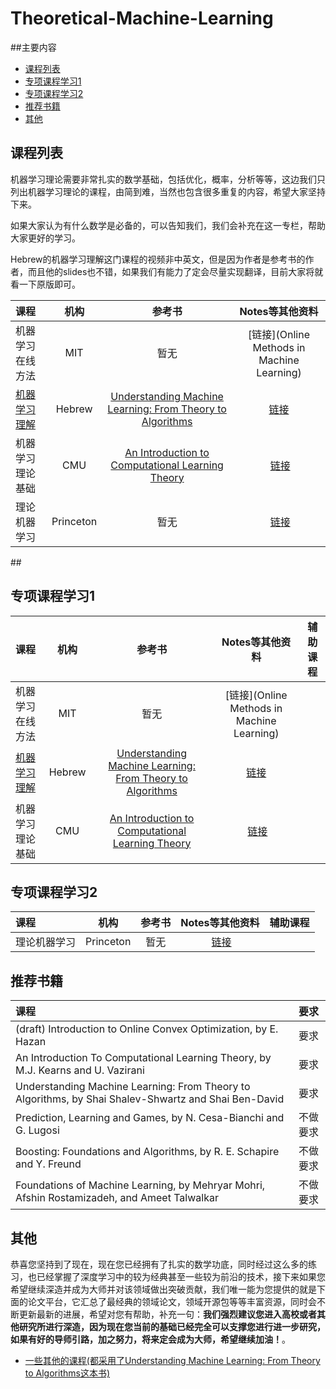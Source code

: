 # Theoretical-Machine-Learning

##主要内容
   
- [课程列表](#curriculum)
- [专项课程学习1](#special_course_learning1)
- [专项课程学习2](#special_course_learning2)
- [推荐书籍](#recommended_books)
- [其他](#others)

## <h2 id="curriculum">课程列表</h2>

机器学习理论需要非常扎实的数学基础，包括优化，概率，分析等等，这边我们只列出机器学习理论的课程，由简到难，当然也包含很多重复的内容，希望大家坚持下来。

如果大家认为有什么数学是必备的，可以告知我们，我们会补充在这一专栏，帮助大家更好的学习。

Hebrew的机器学习理解这门课程的视频非中英文，但是因为作者是参考书的作者，而且他的slides也不错，如果我们有能力了定会尽量实现翻译，目前大家将就看一下原版即可。

课程 | 机构 | 参考书 | Notes等其他资料
:-- | :--: | :--: | :--:
机器学习在线方法 | MIT | 暂无 | [链接](Online Methods in Machine Learning)
[机器学习理解](https://www.youtube.com/watch?v=ZKAhh4db_d0&feature=youtu.be) | Hebrew | [Understanding Machine Learning: From Theory to Algorithms](http://www.cs.huji.ac.il/~shais/UnderstandingMachineLearning/understanding-machine-learning-theory-algorithms.pdf) | [链接](http://www.cs.huji.ac.il/~shais/UnderstandingMachineLearning/index.html)
机器学习理论基础 | CMU | [An Introduction to Computational Learning Theory](https://mitpress.mit.edu/book-home.tcl?isbn=0262111934) |  [链接](http://www.cs.cmu.edu/~avrim/ML14/)
理论机器学习| Princeton | 暂无 |  [链接](http://www.cs.princeton.edu/courses/archive/spring16/cos511/)

##<h2 id="special_course_learning1">专项课程学习1</h2>

课程 | 机构 | 参考书 | Notes等其他资料 | 辅助课程
:-- | :--: | :--: | :--: | :--:
机器学习在线方法 | MIT | 暂无 | [链接](Online Methods in Machine Learning)
[机器学习理解](https://www.youtube.com/watch?v=ZKAhh4db_d0&feature=youtu.be) | Hebrew | [Understanding Machine Learning: From Theory to Algorithms](http://www.cs.huji.ac.il/~shais/UnderstandingMachineLearning/understanding-machine-learning-theory-algorithms.pdf) | [链接](http://www.cs.huji.ac.il/~shais/UnderstandingMachineLearning/index.html)
机器学习理论基础 | CMU | [An Introduction to Computational Learning Theory](https://mitpress.mit.edu/book-home.tcl?isbn=0262111934) |  [链接](http://www.cs.cmu.edu/~avrim/ML14/)


## <h2 id="special_course_learning2">专项课程学习2</h2>

课程 | 机构 | 参考书 | Notes等其他资料 | 辅助课程
:-- | :--: | :--: | :--: | :--:
理论机器学习| Princeton | 暂无 |  [链接](http://www.cs.princeton.edu/courses/archive/spring16/cos511/)


## <h2 id="recommended_books">推荐书籍</h2>

课程 | 要求
:-- | :--:
(draft) Introduction to Online Convex Optimization, by E. Hazan  | 要求
An Introduction To Computational Learning Theory, by M.J. Kearns and U. Vazirani  | 要求
Understanding Machine Learning: From Theory to Algorithms, by Shai Shalev-Shwartz and Shai Ben-David | 要求
Prediction, Learning and Games, by N. Cesa-Bianchi and G. Lugosi | 不做要求
Boosting: Foundations and Algorithms, by R. E. Schapire and Y. Freund | 不做要求
Foundations of Machine Learning, by Mehryar Mohri, Afshin Rostamizadeh, and Ameet Talwalkar | 不做要求

## <h2 id="others">其他</h2>
  恭喜您坚持到了现在，现在您已经拥有了扎实的数学功底，同时经过这么多的练习，也已经掌握了深度学习中的较为经典甚至一些较为前沿的技术，接下来如果您希望继续深造并成为大师并对该领域做出突破贡献，我们唯一能为您提供的就是下面的论文平台，它汇总了最经典的领域论文，领域开源包等等丰富资源，同时会不断更新最新的进展，希望对您有帮助，补充一句：**我们强烈建议您进入高校或者其他研究所进行深造，因为现在您当前的基础已经完全可以支撑您进行进一步研究，如果有好的导师引路，加之努力，将来定会成为大师，希望继续加油！**。 
  
- [一些其他的课程(都采用了Understanding Machine Learning: From Theory to Algorithms这本书)](http://www.cs.huji.ac.il/~shais/UnderstandingMachineLearning/courses.html)



